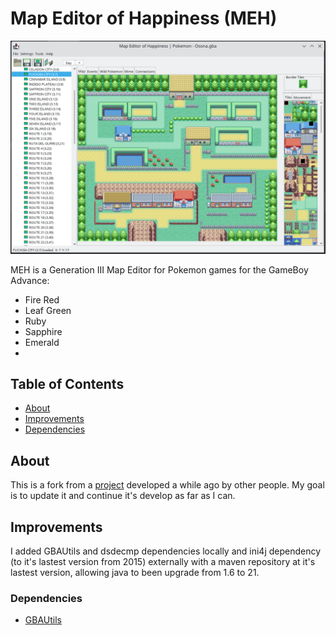 # Map Editor of Happiness (MEH)

![MEH_mainScreen](resources/MEH_main_screen.png)

MEH is a Generation III Map Editor for Pokemon games for the GameBoy Advance:
- Fire Red
- Leaf Green
- Ruby
- Sapphire
- Emerald
- 
## Table of Contents

- [About](#about)
- [Improvements](#improvements)
- [Dependencies](#dependencies)

## About

This is a fork from a [project](https://github.com/shinyquagsire23/MEH) developed a while ago by other people. My goal
is to update it and continue it's develop as far as I can.

## Improvements

I added GBAUtils and dsdecmp dependencies locally and ini4j dependency (to it's lastest version from 2015) externally 
with a maven repository at it's lastest version, allowing java to been upgrade from 1.6 to 21.

### Dependencies

- [GBAUtils](https://github.com/shinyquagsire23/GBAUtils)